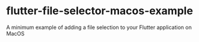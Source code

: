 # flutter-file-selector-macos-example
A minimum example of adding a file selection to your Flutter application on MacOS
